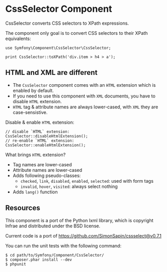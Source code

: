 CssSelector Component
=====================

CssSelector converts CSS selectors to XPath expressions.

The component only goal is to convert CSS selectors to their XPath
equivalents:

    use Symfony\Component\CssSelector\CssSelector;

    print CssSelector::toXPath('div.item > h4 > a');

HTML and XML are different
--------------------------

- The `CssSelector` component comes with an `HTML` extension which is enabled by default.
- If you need to use this component with `XML` documents, you have to disable `HTML` extension.
- `HTML` tag & attribute names are always lower-cased, with `XML` they are case-sensistive.

Disable & enable `HTML` extension:

    // disable `HTML` extension:
    CssSelector::disableHtmlExtension();
    // re-enable `HTML` extension:
    CssSelector::enableHtmlExtension();

What brings `HTML` extension?
- Tag names are lower-cased
- Attribute names are lower-cased
- Adds following pseudo-classes:
    - `checked`, `link`, `disabled`, `enabled`, `selected`: used with form tags
    - `invalid`, `hover`, `visited`: always select nothing
- Adds `lang()` function

Resources
---------

This component is a port of the Python lxml library, which is copyright Infrae
and distributed under the BSD license.

Current code is a port of https://github.com/SimonSapin/cssselect@v0.7.1

You can run the unit tests with the following command:

    $ cd path/to/Symfony/Component/CssSelector/
    $ composer.phar install --dev
    $ phpunit
